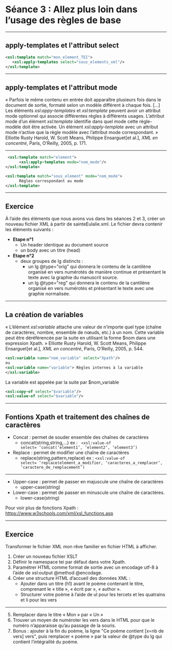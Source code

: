 # Séance 3 : Allez plus loin dans l’usage des règles de base

---

## apply-templates et l'attribut select

```XML
<xsl:template match="mon_element_TEI">      
   <xsl:apply-templates select="sous_elements_xml"/>
</xsl:template>
```
---
## apply-templates et l'attribut mode

« Parfois le même contenu en entrée doit apparaître plusieurs fois dans le document de sortie, formaté selon un modèle différent à chaque fois. [...] Les éléments *xsl:appy-templates* et *xsl:template* peuvent avoir un attribut mode optionnel qui associe différentes règles  à différents usages. L’attribut mode d’un élément *xsl:template* identifie dans quel mode cette règle-modèle doit être activée. Un élément *xsl:apply-template* avec un attribut mode n’active que la règle modèle avec l’attribut mode correspondant. »
Elliotte Rusty Harold, W. Scott Means, Philippe Ensarguet[et al.], *XML en concentré*, Paris, O’Reilly, 2005, p. 171.

---

```XML
 <xsl:template match="element">
      <xsl:apply-templates mode="nom_mode"/>
</xsl:template>

<xsl:template match="sous_element" mode="nom_mode">
      Règles correspondant au mode
</xsl:template>
```

---
 ## Exercice
 
 À l’aide des éléments que nous avons vus dans les séances 2 et 3, créer un nouveau fichier XML à partir de sainteEulalie.xml. Le fichier devra contenir les éléments suivants :
- **Etape n°1**
	- Un header identique au document source
	- un body avec un titre (head)
- **Etape n°2**
	- deux groupes de lg distincts :
		- un lg @type="orig" qui donnera le contenu de la cantilène organisé en vers numérotés de manière continue et présentant le texte avec la graphie du manuscrit source.
		- un lg @type="reg" qui donnera le contenu de la cantilène organisé en vers numérotés et présentant le texte avec une graphie normalisée.

--- 

## La création de variables
 « L’élément *xsl:variable* attache une valeur de n’importe quel type (chaîne de caractères, nombre, ensemble de nœuds, etc.) à un nom. Cette variable peut être déréférencée par la suite en utilisant la forme $nom dans une expression Xpath. »
Elliotte Rusty Harold, W. Scott Means, Philippe Ensarguet[et al.], *XML en concentré*, Paris, O’Reilly, 2005, p. 544.

```XML 
<xsl:variable name="nom_variable" select="Xpath"/> 
ou 
<xsl:variable name="variable"> Règles internes à la variable
</xsl:variable>
````
La variable est appelée par la suite par $nom_variable 
```XML
<xsl:copy-of select="$variable"/>
<xsl:value-of select="$variable"/>
```
---
## Fontions Xpath et traitement des chaînes de caractères

- Concat : permet de souder ensemble des chaînes de caractères
	-  concat(string,string,…)
ex : ```
<xsl:value-of select= ‘concat(‘element1’, ‘element2‘, ‘element3’)```
- Replace : permet de modifier une chaîne de caractères
	- replace(string,pattern,replace)
ex : ```<xsl:value-of select= ‘replace(element_a_modifier, ‘caracteres_a_remplacer‘, ‘caractere_de_remplacement’)```
---


- Upper-case : permet de passer en majuscule une chaîne de caractères
	-  upper-case(string)
- Lower-case : permet de passer en minuscule une chaîne de caractères. 
	- lower-case(string)

Pour voir plus de fonctions Xpath : https://www.w3schools.com/xml/xsl_functions.asp 

---

## Exercice

Transformer le fichier XML mon rêve familier en fichier HTML à afficher.

1) Créer un nouveau fichier XSLT
2) Définir le namespace tei par défaut dans votre Xpath.
3) Paramétrer HTML comme format de sortie avec un encodage utf-8 à l’aide de xsl:output @method @encodage.
4) Créer une structure HTML d’accueil des données XML :
	* Ajouter dans un titre (h1) avant le poème contenant le titre, comprenant le « title », « écrit par », « author ».
	* Structurer votre poème à l’aide de ul pour les tercets et les quatrains et li pour les vers 
---

5) Remplacer dans le titre « Mon » par « Un »
6) Trouver un moyen de numéroter les vers dans le HTML pour que le numéro n’apparaisse qu’au passage de la souris. 
7) Bonus : ajouter à la fin du poème, la ligne "Ce poème contient [x=nb de vers] vers", puis remplacer « poème » par la valeur de @type du lg qui contient l’intégralité du poème.